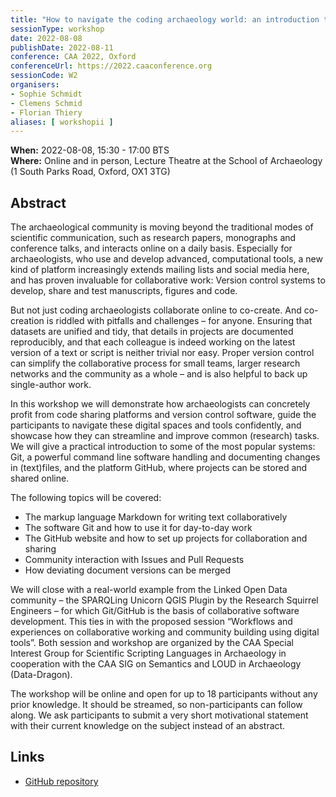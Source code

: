 ```yaml
---
title: "How to navigate the coding archaeology world: an introduction to scientific co-creation using Git and Github"
sessionType: workshop
date: 2022-08-08
publishDate: 2022-08-11
conference: CAA 2022, Oxford
conferenceUrl: https://2022.caaconference.org
sessionCode: W2
organisers:
- Sophie Schmidt
- Clemens Schmid
- Florian Thiery
aliases: [ workshopii ]
---
```


**When:** 2022-08-08, 15:30 - 17:00 BTS  
**Where:** Online and in person, Lecture Theatre at the School of Archaeology (1 South Parks Road, Oxford, OX1 3TG) 


## Abstract

The archaeological community is moving beyond the traditional modes of scientific communication, such as research papers, monographs and conference talks, and interacts online on a daily basis. Especially for archaeologists, who use and develop advanced, computational tools, a new kind of platform increasingly extends mailing lists and social media here, and has proven invaluable for collaborative work: Version control systems to develop, share and test manuscripts, figures and code.

But not just coding archaeologists collaborate online to co-create. And co-creation is riddled with pitfalls and challenges – for anyone. Ensuring that datasets are unified and tidy, that details in projects are documented reproducibly, and that each colleague is indeed working on the latest version of a text or script is neither trivial nor easy. Proper version control can simplify the collaborative process for small teams, larger research networks and the community as a whole – and is also helpful to back up single-author work.

In this workshop we will demonstrate how archaeologists can concretely profit from code sharing platforms and version control software, guide the participants to navigate these digital spaces and tools confidently, and showcase how they can streamline and improve common (research) tasks. We will give a practical introduction to some of the most popular systems: Git, a powerful command line software handling and documenting changes in (text)files, and the platform GitHub, where projects can be stored and shared online.

The following topics will be covered:
- The markup language Markdown for writing text collaboratively
- The software Git and how to use it for day-to-day work
- The GitHub website and how to set up projects for collaboration and sharing
- Community interaction with Issues and Pull Requests
- How deviating document versions can be merged

We will close with a real-world example from the Linked Open Data community – the SPARQLing Unicorn QGIS Plugin by the Research Squirrel Engineers – for which Git/GitHub is the basis of collaborative software development. This ties in with the proposed session “Workflows and experiences on collaborative working and community building using digital tools”. Both session and workshop are organized by the CAA Special Interest Group for Scientific Scripting Languages in Archaeology in cooperation with the CAA SIG on Semantics and LOUD in Archaeology (Data-Dragon).

The workshop will be online and open for up to 18 participants without any prior knowledge. It should be streamed, so non-participants can follow along. We ask participants to submit a very short motivational statement with their current knowledge on the subject instead of an abstract.

## Links
* [GitHub repository](https://github.com/sslarch/caa2022_GitGitHub_workshop)
